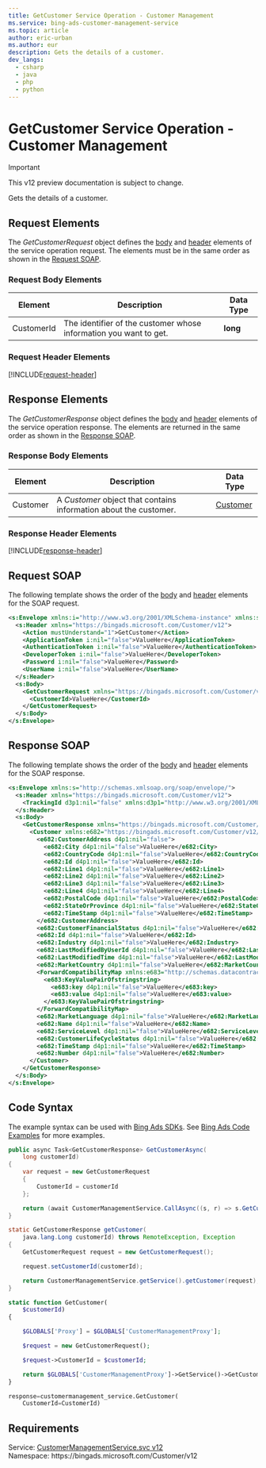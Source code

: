 ```yaml
---
title: GetCustomer Service Operation - Customer Management
ms.service: bing-ads-customer-management-service
ms.topic: article
author: eric-urban
ms.author: eur
description: Gets the details of a customer.
dev_langs: 
  - csharp
  - java
  - php
  - python
---
```

# GetCustomer Service Operation - Customer Management

> [!IMPORTANT]
> This v12 preview documentation is subject to change.

Gets the details of a customer.

## <a name="request"></a>Request Elements
The *GetCustomerRequest* object defines the [body](#request-body) and [header](#request-header) elements of the service operation request. The elements must be in the same order as shown in the [Request SOAP](#request-soap). 

### <a name="request-body"></a>Request Body Elements

|Element|Description|Data Type|
|-----------|---------------|-------------|
|<a name="customerid"></a>CustomerId|The identifier of the customer whose information you want to get.|**long**|

### <a name="request-header"></a>Request Header Elements
[!INCLUDE[request-header](./includes/request-header.md)]

## <a name="response"></a>Response Elements
The *GetCustomerResponse* object defines the [body](#response-body) and [header](#response-header) elements of the service operation response. The elements are returned in the same order as shown in the [Response SOAP](#response-soap).

### <a name="response-body"></a>Response Body Elements

|Element|Description|Data Type|
|-----------|---------------|-------------|
|<a name="customer"></a>Customer|A *Customer* object that contains information about the customer.|[Customer](customer.md)|

### <a name="response-header"></a>Response Header Elements
[!INCLUDE[response-header](./includes/response-header.md)]

## <a name="request-soap"></a>Request SOAP
The following template shows the order of the [body](#request-body) and [header](#request-header) elements for the SOAP request.

```xml
<s:Envelope xmlns:i="http://www.w3.org/2001/XMLSchema-instance" xmlns:s="http://schemas.xmlsoap.org/soap/envelope/">
  <s:Header xmlns="https://bingads.microsoft.com/Customer/v12">
    <Action mustUnderstand="1">GetCustomer</Action>
    <ApplicationToken i:nil="false">ValueHere</ApplicationToken>
    <AuthenticationToken i:nil="false">ValueHere</AuthenticationToken>
    <DeveloperToken i:nil="false">ValueHere</DeveloperToken>
    <Password i:nil="false">ValueHere</Password>
    <UserName i:nil="false">ValueHere</UserName>
  </s:Header>
  <s:Body>
    <GetCustomerRequest xmlns="https://bingads.microsoft.com/Customer/v12">
      <CustomerId>ValueHere</CustomerId>
    </GetCustomerRequest>
  </s:Body>
</s:Envelope>
```

## <a name="response-soap"></a>Response SOAP
The following template shows the order of the [body](#response-body) and [header](#response-header) elements for the SOAP response.

```xml
<s:Envelope xmlns:s="http://schemas.xmlsoap.org/soap/envelope/">
  <s:Header xmlns="https://bingads.microsoft.com/Customer/v12">
    <TrackingId d3p1:nil="false" xmlns:d3p1="http://www.w3.org/2001/XMLSchema-instance">ValueHere</TrackingId>
  </s:Header>
  <s:Body>
    <GetCustomerResponse xmlns="https://bingads.microsoft.com/Customer/v12">
      <Customer xmlns:e682="https://bingads.microsoft.com/Customer/v12/Entities" d4p1:nil="false" xmlns:d4p1="http://www.w3.org/2001/XMLSchema-instance">
        <e682:CustomerAddress d4p1:nil="false">
          <e682:City d4p1:nil="false">ValueHere</e682:City>
          <e682:CountryCode d4p1:nil="false">ValueHere</e682:CountryCode>
          <e682:Id d4p1:nil="false">ValueHere</e682:Id>
          <e682:Line1 d4p1:nil="false">ValueHere</e682:Line1>
          <e682:Line2 d4p1:nil="false">ValueHere</e682:Line2>
          <e682:Line3 d4p1:nil="false">ValueHere</e682:Line3>
          <e682:Line4 d4p1:nil="false">ValueHere</e682:Line4>
          <e682:PostalCode d4p1:nil="false">ValueHere</e682:PostalCode>
          <e682:StateOrProvince d4p1:nil="false">ValueHere</e682:StateOrProvince>
          <e682:TimeStamp d4p1:nil="false">ValueHere</e682:TimeStamp>
        </e682:CustomerAddress>
        <e682:CustomerFinancialStatus d4p1:nil="false">ValueHere</e682:CustomerFinancialStatus>
        <e682:Id d4p1:nil="false">ValueHere</e682:Id>
        <e682:Industry d4p1:nil="false">ValueHere</e682:Industry>
        <e682:LastModifiedByUserId d4p1:nil="false">ValueHere</e682:LastModifiedByUserId>
        <e682:LastModifiedTime d4p1:nil="false">ValueHere</e682:LastModifiedTime>
        <e682:MarketCountry d4p1:nil="false">ValueHere</e682:MarketCountry>
        <ForwardCompatibilityMap xmlns:e683="http://schemas.datacontract.org/2004/07/System.Collections.Generic" d4p1:nil="false">
          <e683:KeyValuePairOfstringstring>
            <e683:key d4p1:nil="false">ValueHere</e683:key>
            <e683:value d4p1:nil="false">ValueHere</e683:value>
          </e683:KeyValuePairOfstringstring>
        </ForwardCompatibilityMap>
        <e682:MarketLanguage d4p1:nil="false">ValueHere</e682:MarketLanguage>
        <e682:Name d4p1:nil="false">ValueHere</e682:Name>
        <e682:ServiceLevel d4p1:nil="false">ValueHere</e682:ServiceLevel>
        <e682:CustomerLifeCycleStatus d4p1:nil="false">ValueHere</e682:CustomerLifeCycleStatus>
        <e682:TimeStamp d4p1:nil="false">ValueHere</e682:TimeStamp>
        <e682:Number d4p1:nil="false">ValueHere</e682:Number>
      </Customer>
    </GetCustomerResponse>
  </s:Body>
</s:Envelope>
```

## <a name="example"></a>Code Syntax
The example syntax can be used with [Bing Ads SDKs](../guides/client-libraries.md). See [Bing Ads Code Examples](../guides/code-examples.md) for more examples.
```csharp
public async Task<GetCustomerResponse> GetCustomerAsync(
	long customerId)
{
	var request = new GetCustomerRequest
	{
		CustomerId = customerId
	};

	return (await CustomerManagementService.CallAsync((s, r) => s.GetCustomerAsync(r), request));
}
```
```java
static GetCustomerResponse getCustomer(
	java.lang.Long customerId) throws RemoteException, Exception
{
	GetCustomerRequest request = new GetCustomerRequest();

	request.setCustomerId(customerId);

	return CustomerManagementService.getService().getCustomer(request);
}
```
```php
static function GetCustomer(
	$customerId)
{

	$GLOBALS['Proxy'] = $GLOBALS['CustomerManagementProxy'];

	$request = new GetCustomerRequest();

	$request->CustomerId = $customerId;

	return $GLOBALS['CustomerManagementProxy']->GetService()->GetCustomer($request);
}
```
```python
response=customermanagement_service.GetCustomer(
	CustomerId=CustomerId)
```

## Requirements
Service: [CustomerManagementService.svc v12](https://clientcenter.api.bingads.microsoft.com/Api/CustomerManagement/v12/CustomerManagementService.svc)  
Namespace: https\://bingads.microsoft.com/Customer/v12  

